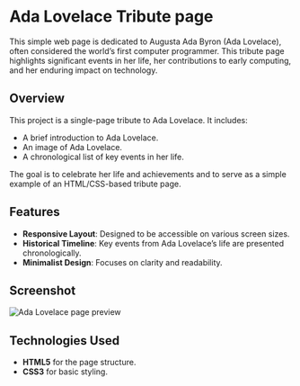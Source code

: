 # Ada Lovelace Tribute page

This simple web page is dedicated to Augusta Ada Byron (Ada Lovelace), often considered the world’s first computer programmer. This tribute page highlights significant events in her life, her contributions to early computing, and her enduring impact on technology.

## Overview
This project is a single-page tribute to Ada Lovelace. It includes:
- A brief introduction to Ada Lovelace.
- An image of Ada Lovelace.
- A chronological list of key events in her life.

The goal is to celebrate her life and achievements and to serve as a simple example of an HTML/CSS-based tribute page.

## Features
- **Responsive Layout**: Designed to be accessible on various screen sizes.
- **Historical Timeline**: Key events from Ada Lovelace’s life are presented chronologically.
- **Minimalist Design**: Focuses on clarity and readability.

## Screenshot
![Ada Lovelace page preview](https://github.com/user-attachments/assets/9d84faf3-762b-4be4-9246-f073f46f4cf1)

## Technologies Used
- **HTML5** for the page structure.
- **CSS3** for basic styling.

